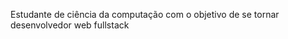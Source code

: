 Estudante de ciência da computação com o objetivo de se tornar desenvolvedor web fullstack
<!---
arthuurqueirozz/arthuurqueirozz is a ✨ special ✨ repository because its `README.md` (this file) appears on your GitHub profile.
You can click the Preview link to take a look at your changes.
--->
